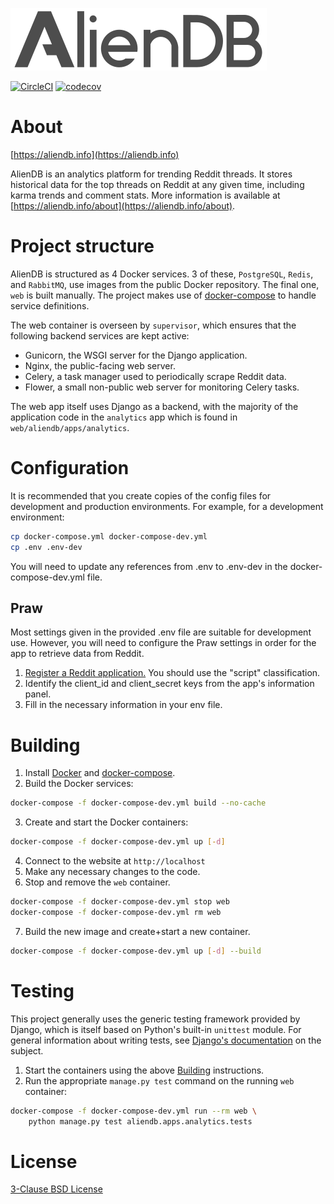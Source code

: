 ![AlienDB Header](./res/aliendb_header.png)

[![CircleCI](https://circleci.com/gh/xgi/aliendb/tree/master.svg?style=svg)](https://circleci.com/gh/xgi/aliendb/tree/master) [![codecov](https://codecov.io/gh/xgi/aliendb/branch/master/graph/badge.svg)](https://codecov.io/gh/xgi/aliendb)

# About

[https://aliendb.info](https://aliendb.info)

AlienDB is an analytics platform for trending Reddit threads. It stores historical data for the top threads on Reddit at any given time, including karma trends and comment stats. More information is available at [https://aliendb.info/about](https://aliendb.info/about).

# Project structure

AlienDB is structured as 4 Docker services. 3 of these, `PostgreSQL`, `Redis`, and `RabbitMQ`, use images from the public Docker repository. The final one, `web` is built manually. The project makes use of [docker-compose](https://docs.docker.com/compose/) to handle service definitions.

The web container is overseen by `supervisor`, which ensures that the following backend services are kept active:

* Gunicorn, the WSGI server for the Django application.
* Nginx, the public-facing web server.
* Celery, a task manager used to periodically scrape Reddit data.
* Flower, a small non-public web server for monitoring Celery tasks.

The web app itself uses Django as a backend, with the majority of the application code in the `analytics` app which is found in `web/aliendb/apps/analytics`.

# Configuration

It is recommended that you create copies of the config files for development and production environments. For example, for a development environment:

```bash
cp docker-compose.yml docker-compose-dev.yml
cp .env .env-dev
```

You will need to update any references from .env to .env-dev in the docker-compose-dev.yml file.

## Praw

Most settings given in the provided .env file are suitable for development use. However, you will need to configure the Praw settings in order for the app to retrieve data from Reddit.

1. [Register a Reddit application.](https://github.com/reddit/reddit/wiki/OAuth2#getting-started) You should use the "script" classification.
2. Identify the client_id and client_secret keys from the app's information panel.
3. Fill in the necessary information in your env file.

# Building

1. Install [Docker](https://docs.docker.com/) and [docker-compose](https://docs.docker.com/compose/).
2. Build the Docker services:

```bash
docker-compose -f docker-compose-dev.yml build --no-cache
```

3. Create and start the Docker containers:

```bash
docker-compose -f docker-compose-dev.yml up [-d]
```

4. Connect to the website at `http://localhost`
5. Make any necessary changes to the code.
6. Stop and remove the `web` container.

```bash
docker-compose -f docker-compose-dev.yml stop web
docker-compose -f docker-compose-dev.yml rm web
```

7. Build the new image and create+start a new container.

```bash
docker-compose -f docker-compose-dev.yml up [-d] --build
```

# Testing

This project generally uses the generic testing framework provided by Django, which is itself based on Python's built-in `unittest` module. For general information about writing tests, see [Django's documentation](https://docs.djangoproject.com/en/2.0/topics/testing/) on the subject.

1. Start the containers using the above [Building](#building) instructions.
2. Run the appropriate `manage.py test` command on the running `web` container:

```bash
docker-compose -f docker-compose-dev.yml run --rm web \
    python manage.py test aliendb.apps.analytics.tests
```

# License

[3-Clause BSD License](https://github.com/xgi/aliendb/blob/master/LICENSE)